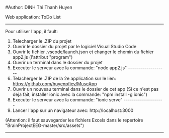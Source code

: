 #Author: DINH Thi Thanh Huyen

 Web application: ToDo List
 
-------------------------------------------------------------------------
Pour utiliser l'app, il fault:
1. Telecharger le .ZIP du projet
2. Ouvrir le dossier du projet par le logiciel Visual Studio Code
3. Ouvrir le fichier .vscode/launch.json et changer le chemin du fichier app2.js (l'attribut "program")
4. Ouvrir un terminal dans le dossier du projet
5. Executer le serveur avec la commande: "node app2.js"
                -------------------
6. Telacherger le .ZIP de la 2e application sur le lien: https://github.com/huyenpfiev/MuseApp
7. Ouvrir un nouveau terminal dans le dossier de cet app
   (Si ce n'est pas deja fait, installer ionic avec la commande: "npm install -g ionic")
8. Executer le serveur avec la commande: "ionic serve"
                --------------------
9. Lancer l'app sur un navigateur avec: http://localhost:3000

(Attention: il faut sauvegarder les fichiers Excels dans le repertoire "BrainProjectEEG-master/src/assets")

-------------------------------------------------------------------------
